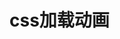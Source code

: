 # css加载动画

<CssLoading />

<script setup>
    import CssLoading from '/components/css/CssLoading.vue';
</script>
